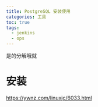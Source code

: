 ```yaml
---
title: PostgreSQL 安装使用
categories: 工具
toc: true
tags:
  - jenkins
  - ops
---
```

是的分解哦就
# 安装

https://ywnz.com/linuxjc/6033.html





